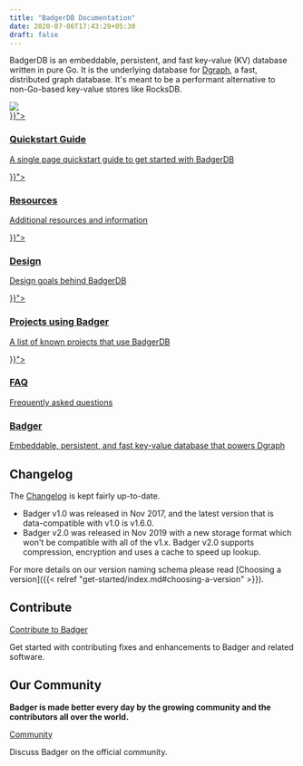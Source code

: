 ```yaml
---
title: "BadgerDB Documentation"
date: 2020-07-06T17:43:29+05:30
draft: false
---
```


<div class="landing">
  <div class="hero">
    <p>
BadgerDB is an embeddable, persistent, and fast key-value (KV) database written
in pure Go. It is the underlying database for <a href="https://dgraph.io">Dgraph</a>, a
fast, distributed graph database. It's meant to be a performant alternative to
non-Go-based key-value stores like RocksDB.
    </p>
    <img class="hero-deco" src="/images/diggy-shadow.png" />
  </div>
  <div class="item">
    <div class="icon"><i class="lni lni-play" aria-hidden="true"></i></div>
    <a  href="{{< relref "get-started/_index.md">}}">
      <h3>Quickstart Guide</h3>
      <p>
        A single page quickstart guide to get started with BadgerDB
      </p>
    </a>
  </div>
  <div class="item">
    <div class="icon"><i class="lni lni-book" aria-hidden="true"></i></div>
    <a href="{{< relref "resources/_index.md">}}">
      <h3>Resources</h3>
      <p>
        Additional resources and information
      </p>
    </a>
  </div>
  <div class="item">
    <div class="icon"><i class="lni lni-layers" aria-hidden="true"></i></div>
    <a href="{{< relref "design/_index.md">}}">
      <h3>Design</h3>
      <p>
        Design goals behind BadgerDB
      </p>
    </a>
  </div>

  <div class="item">
    <div class="icon"><i class="lni lni-direction-alt" aria-hidden="true"></i></div>
    <a href="{{< relref "projects-using-badger/_index.md">}}">
      <h3>Projects using Badger</h3>
      <p>
        A list of known projects that use BadgerDB
      </p>
    </a>
  </div>
  <div class="item">
    <div class="icon"><i class="lni lni-question-circle" aria-hidden="true"></i></div>
    <a href="{{< relref "faq/_index.md">}}">
      <h3>FAQ</h3>
      <p>
        Frequently asked questions
      </p>
    </a>
  </div>
  <div class="item">
    <div class="icon"><i class="lni lni-database" aria-hidden="true"></i></div>
    <a href="https://dgraph.io/badger">
      <h3>Badger</h3>
      <p>
        Embeddable, persistent, and fast key-value database that powers Dgraph
      </p>
    </a>
  </div>

</div>

<style>
  ul.contents {
    display: none;
  }
</style>

## Changelog

The [Changelog] is kept fairly up-to-date.

- Badger v1.0 was released in Nov 2017, and the latest version that is data-compatible
with v1.0 is v1.6.0.
- Badger v2.0 was released in Nov 2019 with a new storage format which won't
be compatible with all of the v1.x. Badger v2.0 supports compression, encryption and uses a cache to speed up lookup.

For more details on our version naming schema please read [Choosing a version]({{< relref "get-started/index.md#choosing-a-version" >}}).

[Changelog]:https://github.com/outcaste-io/outserv/badger/blob/main/CHANGELOG.md

## Contribute

<section class="toc">
  <div class="container">
    <div class="row row-no-padding">
      <div class="col-12 col-sm-6">
        <div class="section-item">
          <div class="section-name">
            <a href="https://github.com/dgraph-io/badger/blob/master/CONTRIBUTING.md">
              Contribute to Badger
            </a>
          </div>
          <p class="section-desc">
            Get started with contributing fixes and enhancements to Badger and related software.
          </p>
        </div>
      </div>
      </div>
  </div>
</section>

## Our Community

**Badger is made better every day by the growing community and the contributors all over the world.**

<section class="toc">
  <div class="container">
    <div class="row row-no-padding">
      <div class="col-12 col-sm-6">
        <div class="section-item">
          <div class="section-name">
            <a href="https://discuss.dgraph.io">
              Community
            </a>
          </div>
          <p class="section-desc">
            Discuss Badger on the official community.
          </p>
        </div>
      </div>
    </div>
  </div>
</section>
